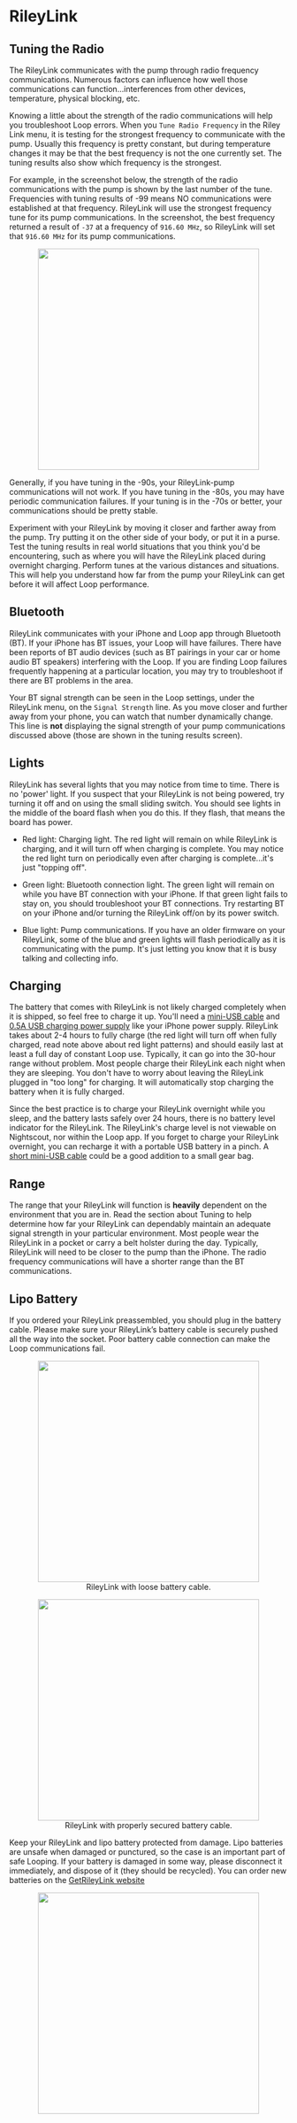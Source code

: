 # RileyLink


## Tuning the Radio

The RileyLink communicates with the pump through radio frequency communications.  Numerous factors can influence how well those communications can function...interferences from other devices, temperature, physical blocking, etc.

Knowing a little about the strength of the radio communications will help you troubleshoot Loop errors.  When you `Tune Radio Frequency` in the Riley Link menu, it is testing for the strongest frequency to communicate with the pump.  Usually this frequency is pretty constant, but during temperature changes it may be that the best frequency is not the one currently set.  The tuning results also show which frequency is the strongest.

For example, in the screenshot below, the strength of the radio communications with the pump is shown by the last number of the tune.  Frequencies with tuning results of -99 means NO communications were established at that frequency.  RileyLink will use the strongest frequency tune for its pump communications.  In the screenshot, the best frequency returned a result of `-37` at a frequency of `916.60 MHz`, so RileyLink will set that `916.60 MHz` for its pump communications.

<p align="center">
<img src="../img/rl_tune.jpg" width="400">
</p>

Generally, if you have tuning in the -90s, your RileyLink-pump communications will not work.  If you have tuning in the -80s, you may have periodic communication failures.  If your tuning is in the -70s or better, your communications should be pretty stable.  

Experiment with your RileyLink by moving it closer and farther away from the pump.  Try putting it on the other side of your body, or put it in a purse.  Test the tuning results in real world situations that you think you'd be encountering, such as where you will have the RileyLink placed during overnight charging. Perform tunes at the various distances and situations.  This will help you understand how far from the pump your RileyLink can get before it will affect Loop performance.  

## Bluetooth

RileyLink communicates with your iPhone and Loop app through Bluetooth (BT).  If your iPhone has BT issues, your Loop will have failures.  There have been reports of BT audio devices (such as BT pairings in your car or home audio BT speakers) interfering with the Loop.  If you are finding Loop failures frequently happening at a particular location, you may try to troubleshoot if there are BT problems in the area.

Your BT signal strength can be seen in the Loop settings, under the RileyLink menu, on the `Signal Strength` line.  As you move closer and further away from your phone, you can watch that number dynamically change. This line is **not** displaying the signal strength of your pump communications discussed above (those are shown in the tuning results screen).

## Lights

RileyLink has several lights that you may notice from time to time.  There is no 'power' light.  If you suspect that your RileyLink is not being powered, try turning it off and on using the small sliding switch.  You should see lights in the middle of the board flash when you do this.  If they flash, that means the board has power.

* Red light: Charging light.  The red light will remain on while RileyLink is charging, and it will turn off when charging is complete.  You may notice the red light turn on periodically even after charging is complete...it's just "topping off".

* Green light: Bluetooth connection light.  The green light will remain on while you have BT connection with your iPhone.  If that green light fails to stay on, you should troubleshoot your BT connections.  Try restarting BT on your iPhone and/or turning the RileyLink off/on by its power switch.

* Blue light: Pump communications.  If you have an older firmware on your RileyLink, some of the blue and green lights will flash periodically as it is communicating with the pump.  It's just letting you know that it is busy talking and collecting info.

## Charging

The battery that comes with RileyLink is not likely charged completely when it is shipped, so feel free to charge it up.  You'll need a [mini-USB cable](https://www.amazon.com/AmazonBasics-USB-2-0-Cable--Male/dp/B00NH13S44) and [0.5A USB charging power supply](https://www.amazon.com/Cellet-Powered-Charger-iPhones-Smartphones-/dp/B00FE8WFCO) like your iPhone power supply.  RileyLink takes about 2-4 hours to fully charge (the red light will turn off when fully charged, read note above about red light patterns) and should easily last at least a full day of constant Loop use.  Typically, it can go into the 30-hour range without problem.  Most people charge their RileyLink each night when they are sleeping.  You don't have to worry about leaving the RileyLink plugged in "too long" for charging.  It will automatically stop charging the battery when it is fully charged.

Since the best practice is to charge your RileyLink overnight while you sleep, and the battery lasts safely over 24 hours, there is no battery level indicator for the RileyLink.  The RileyLink's charge level is not viewable on Nightscout, nor within the Loop app.  If you forget to charge your RileyLink overnight, you can recharge it with a portable USB battery in a pinch.  A [short mini-USB cable](https://www.adafruit.com/product/899) could be a good addition to a small gear bag.

## Range

The range that your RileyLink will function is **heavily** dependent on the environment that you are in. Read the section about Tuning to help determine how far your RileyLink can dependably maintain an adequate signal strength in your particular environment.  Most people wear the RileyLink in a pocket or carry a belt holster during the day.  Typically, RileyLink will need to be closer to the pump than the iPhone.  The radio frequency communications will have a shorter range than the BT communications.

## Lipo Battery

If you ordered your RileyLink preassembled, you should plug in the battery cable.  Please make sure your RileyLink’s battery cable is securely pushed all the way into the socket.  Poor battery cable connection can make the Loop communications fail.

<p><figure align="center">
  <img src="../img/loose_battery.jpg" width="400">
  <figcaption>RileyLink with loose battery cable.</figcaption>
</figure></p>

<p><figure align="center">
  <img src="../img/secure_battery.jpg" width="400">
  <figcaption>RileyLink with properly secured battery cable.</figcaption>
</figure></p>

Keep your RileyLink and lipo battery protected from damage.  Lipo batteries are unsafe when damaged or punctured, so the case is an important part of safe Looping.  If your battery is damaged in some way, please disconnect it immediately, and dispose of it (they should be recycled). You can order new batteries on the [GetRileyLink website](http://getrileylink.org/)

<p align="center">
<img src="../img/rl_case.jpg" width="400">
</p>
